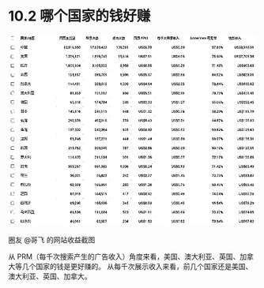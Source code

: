# 10.2 哪个国家的钱好赚

![](img/7679ebbcdff1cecf66daa4776d5448de.png)

圈友 @哥飞 的网站收益截图

从 PRM（每千次搜索产生的广告收入）角度来看，美国、澳大利亚、英国、加拿大等几个国家的钱是更好赚的。 从每千次展示收入来看，前几个国家还是美国、澳大利亚、英国、加拿大。